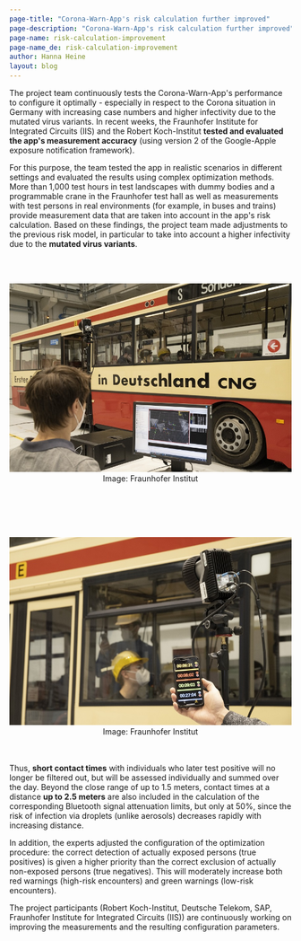 ```yaml
---
page-title: "Corona-Warn-App's risk calculation further improved"
page-description: "Corona-Warn-App's risk calculation further improved"
page-name: risk-calculation-improvement
page-name_de: risk-calculation-improvement
author: Hanna Heine
layout: blog
---
```



The project team continuously tests the Corona-Warn-App's performance to configure it optimally - especially in respect to the Corona situation in Germany with increasing case numbers and higher infectivity due to the mutated virus variants. In recent weeks, the Fraunhofer Institute for Integrated Circuits (IIS) and the Robert Koch-Institut **tested and evaluated the app's measurement accuracy** (using version 2 of the Google-Apple exposure notification framework).

<!-- overview -->
 
For this purpose, the team tested the app in realistic scenarios in different settings and evaluated the results using complex optimization methods. More than 1,000 test hours in test landscapes with dummy bodies and a programmable crane in the Fraunhofer test hall as well as measurements with test persons in real environments (for example, in buses and trains) provide measurement data that are taken into account in the app's risk calculation. Based on these findings, the project team made adjustments to the previous risk model, in particular to take into account a higher infectivity due to the **mutated virus variants**.

<br></br>
<center> <img src="./feldtest-1.jpg" title="Test Setting" style="align: center"></center>
<center>Image: Fraunhofer Institut</center>
<br></br>

<br></br>
<center> <img src="./feldtest-2.jpg" title="Tests" style="align: center"></center>
<center>Image: Fraunhofer Institut</center>
<br></br>

Thus, **short contact times** with individuals who later test positive will no longer be filtered out, but will be assessed individually and summed over the day. Beyond the close range of up to 1.5 meters, contact times at a distance **up to 2.5 meters** are also included in the calculation of the corresponding Bluetooth signal attenuation limits, but only at 50%, since the risk of infection via droplets (unlike aerosols) decreases rapidly with increasing distance. 

In addition, the experts adjusted the configuration of the optimization procedure: the correct detection of actually exposed persons (true positives) is given a higher priority than the correct exclusion of actually non-exposed persons (true negatives). This will moderately increase both red warnings (high-risk encounters) and green warnings (low-risk encounters).

The project participants (Robert Koch-Institut, Deutsche Telekom, SAP, Fraunhofer Institute for Integrated Circuits (IIS)) are continuously working on improving the measurements and the resulting configuration parameters.
